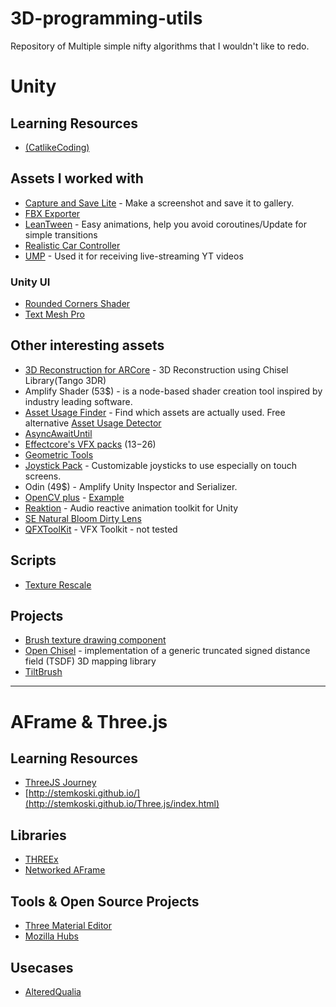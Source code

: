 # 3D-programming-utils

Repository of Multiple simple nifty algorithms that I wouldn't like to redo.

# Unity
## Learning Resources
 * [(CatlikeCoding)](https://catlikecoding.com/unity/tutorials/)

## Assets I worked with 
 * [Capture and Save Lite](https://assetstore.unity.com/packages/tools/integration/capture-and-save-lite-18755) - Make a screenshot and save it to gallery.
 * [FBX Exporter](https://assetstore.unity.com/packages/essentials/fbx-exporter-101408)
 * [LeanTween](https://assetstore.unity.com/packages/tools/animation/leantween-3595) - Easy animations, help you avoid coroutines/Update for simple transitions
 * [Realistic Car Controller](https://assetstore.unity.com/packages/tools/physics/realistic-car-controller-16296)
 * [UMP](https://assetstore.unity.com/packages/tools/video/ump-win-mac-linux-webgl-49625) - Used it for receiving live-streaming YT videos
 
 ### Unity UI
 * [Rounded Corners Shader](https://github.com/Nobinator/Unity-UI-Rounded-Corners)
 * [Text Mesh Pro](https://assetstore.unity.com/packages/essentials/beta-projects/textmesh-pro-84126)


## Other interesting assets
* [3D Reconstruction for ARCore](https://assetstore.unity.com/packages/tools/integration/3d-reconstruction-for-arcore-android-only-136919) - 3D Reconstruction using Chisel Library(Tango 3DR)
* Amplify Shader (53$) - is a node-based shader creation tool inspired by industry leading software.
* [Asset Usage Finder](https://assetstore.unity.com/packages/tools/utilities/asset-usage-finder-59997) - Find which assets are actually used. Free alternative [Asset Usage Detector](https://assetstore.unity.com/packages/tools/utilities/asset-usage-detector-112837)
* [AsyncAwaitUntil](https://github.com/svermeulen/Unity3dAsyncAwaitUtil)
* [Effectcore's VFX packs](https://assetstore.unity.com/publishers/25749) (13$-26$)
* [Geometric Tools](https://www.geometrictools.com/Samples/Physics.html)
* [Joystick Pack](https://assetstore.unity.com/packages/tools/input-management/joystick-pack-107631) - Customizable joysticks to use especially on touch screens. 
* Odin (49$) - Amplify Unity Inspector and Serializer.
* [OpenCV plus](https://assetstore.unity.com/packages/tools/integration/opencv-plus-unity-85928) - [Example](https://medium.com/dreamarofficial/doodle-ar-bringing-your-doodles-into-the-realm-of-ar-18cfde0e3cd1)
* [Reaktion](https://github.com/keijiro/Reaktion) - Audio reactive animation toolkit for Unity
* [SE Natural Bloom Dirty Lens](https://github.com/sonicether/SE-Natural-Bloom-Dirty-Lens)
* [QFXToolKit](https://github.com/qine/QFXToolKit) - VFX Toolkit - not tested

## Scripts
* [Texture Rescale](http://wiki.unity3d.com/index.php/TextureScale?_ga=2.204131607.686182911.1572621691-1454743221.1512123055)

## Projects
* [Brush texture drawing component](https://github.com/sugi-cho/Unity-ProjectionSpray-v2/tree/master/Assets/01_SimpleDraw/Scripts)
* [Open Chisel](https://github.com/personalrobotics/OpenChisel) - implementation of a generic truncated signed distance field (TSDF) 3D mapping library
* [TiltBrush](https://github.com/googlevr/tilt-brush)

---

# AFrame & Three.js
## Learning Resources
* [ThreeJS Journey](https://threejs-journey.xyz/)
* [http://stemkoski.github.io/](http://stemkoski.github.io/Three.js/index.html)

## Libraries
* [THREEx](http://www.threejsgames.com/extensions/)
* [Networked AFrame](https://www.npmjs.com/package/networked-aframe)

## Tools & Open Source Projects
* [Three Material Editor](https://github.com/RenaudRohlinger/three-material-editor)
* [Mozilla Hubs](https://hubs.mozilla.com/)

## Usecases 
* [AlteredQualia](https://alteredqualia.com/)

